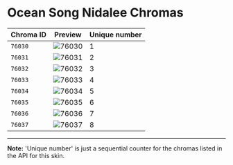 # Ocean Song Nidalee Chromas

| Chroma ID | Preview | Unique number |
|---|---|---|
| `76030` | ![76030](https://raw.communitydragon.org/latest/plugins/rcp-be-lol-game-data/global/default/v1/champion-chroma-images/76/76030.png) | 1 |
| `76031` | ![76031](https://raw.communitydragon.org/latest/plugins/rcp-be-lol-game-data/global/default/v1/champion-chroma-images/76/76031.png) | 2 |
| `76032` | ![76032](https://raw.communitydragon.org/latest/plugins/rcp-be-lol-game-data/global/default/v1/champion-chroma-images/76/76032.png) | 3 |
| `76033` | ![76033](https://raw.communitydragon.org/latest/plugins/rcp-be-lol-game-data/global/default/v1/champion-chroma-images/76/76033.png) | 4 |
| `76034` | ![76034](https://raw.communitydragon.org/latest/plugins/rcp-be-lol-game-data/global/default/v1/champion-chroma-images/76/76034.png) | 5 |
| `76035` | ![76035](https://raw.communitydragon.org/latest/plugins/rcp-be-lol-game-data/global/default/v1/champion-chroma-images/76/76035.png) | 6 |
| `76036` | ![76036](https://raw.communitydragon.org/latest/plugins/rcp-be-lol-game-data/global/default/v1/champion-chroma-images/76/76036.png) | 7 |
| `76037` | ![76037](https://raw.communitydragon.org/latest/plugins/rcp-be-lol-game-data/global/default/v1/champion-chroma-images/76/76037.png) | 8 |

---

**Note:** 'Unique number' is just a sequential counter for the chromas listed in the API for this skin.